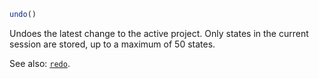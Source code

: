 ```julia
undo()
```

Undoes the latest change to the active project. Only states in the current session are stored, up to a maximum of 50 states.

See also: [`redo`](@ref).
